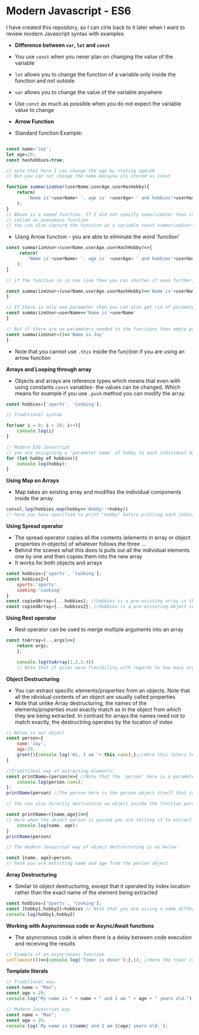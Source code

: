 # Modern Javascript - ES6

I have created this repository, so I can cirle back to it later when I want to review modern Javascript syntax with examples

- **Difference between `var`, `let` and `const`**

- You use `const` when you never plan on changing the value of the variable
- `let` allows you to change the function of a variable only inside the function and not outside
- `var` allows you to change the value of the variable anywhere
- Use `const` as much as possible when you do not expect the variable value to change


- **Arrow Function**

- Standard function Example:

```Javascript

const name='Jay';
let age=29;
const hashobbies=true;

// note that here I can change the age by stating age=30
// But you can not change the name because its stored as const

function summarizeUser(userName,userAge,userHasHobby){
    return(
        'Name is'+userName+ ', age is' +userAge+ ' and hobbies'+userHasHobby
    );
}
// Above is a named function. If I did not specify sumarizeUser then it would be
// called an anonymous function
// You can also capture the function as a variable const summarizeUser= anomalous function
```
- Uisng Arrow function - you are able to eliminate the word 'function'

```Javascript
const summarizeUser=(userName,userAge,userHashHobby)=>{
     return(
        'Name is'+userName+ ', age is' +userAge+ ' and hobbies'+userHasHobby
    );
}

// if the function in in one line then you can shorten it even further, getting rid of "{}, "return*

const summarizeUser=(userName,userAge,userHashHobby)=>'Name is'+userName+ ', age is' +userAge+ ' and hobbies'+userHasHobby
}

// If there is only one parameter then you can also get rid of parameter brackets()
const summarizeUser=userName=>'Name is'+userName'
}

// But if there are no parameters needed in the functions then empty paranthesis () should be mentioned
const summarizeUser=()=>'Name is Jay'
}

```
- Note that you cannot use `.this` inside the function if you are using an arrow function

**Arrays and Looping through array**
- Objects and arrays are reference types which means that even with using constants `const` variables- the values can be changed. Which means for example if you use `.push` method you can modify the array.


```Javascript
const hobbies=['sports', 'Cooking'];

// Traditional syntax

for(var i = 0; i < 10; i++){
    console.log(i)
}

// Modern ES6 Javascript
// you are assigining a 'parameter name' of hobby to each individual datapoint in the hobbies array
for (let hobby of hobbies){
    console.log(hobby);
}

```

**Using Map on Arrays**
- Map takes an existing array and modifies the individual components inside the array

```Javascript
consol.log(hobbies.map(hobby=>'Hobby:'+hobby))
// here you have specified to print "hobby" before printing each individual hobby
```

**Using Spread operator**
- The spread operator copies all the contents (elements in array or object properties in objects) of whatever follows the three ...
- Behind the scenes what this does is pulls out all the individual elements one by one and then copies them into the new array
- It works for both objects and arrays

```javascript
const hobbies=['sports', 'Cooking'];
const hobbies2={
    sports:'sports'
    cooking:'cooking'
}
const copiedArray=[...hobbies]; //hobbies is a pre-existing array in this case
const copiedArray={...hobbies2}; //hobbies is a pre-exisiting object in this case
```

**Using Rest operator**
- Rest operator can be used to merge multiple arguments into an array

```javascript
const toArray=(...args)=>{
    return args;
    };

    console.log(toArray(1,2,3,4))
    // Note that it gives more flexibility with regards to how many arguments you want to pass into the array
```

**Object Destructuring**
- You can extract specific elements/properties from an objects. Note that all the idividual contents of an object are usually called properties
- Note that unlike Array destructuring, the names of the elements/properties must exactly match as in the object from which they are being extracted. In contrast for arrays the names need not to match exactly, the destructring operates by the location of index

```javascript
// Below is our object
const person={
    name:'Jay',
    age:29,
    greet(){console.log('Hi, I am '+ this.name);};//Here this refers to the person object
}

//Traditional way of extracting elements:
const printName=(person)=>{ //Note that the 'person' here is a parameter not the person object
    console.log(person.name);
};
printName(person) //The person here is the person object itself that is being passed as argument for the parameter

// You can also directly destructure an object inside the function paranthesis

const printName=({name,age})=>{ 
// Here when the object person is passed you are telling it to extract only name and age, which will be stored as variables
    console.log(name, age);
}
printName(person)

// The modern Javascript way of object destructuring is as below:

const {name, age}=person;
// here you are extrcting name and age from the person object
```
**Array Destructuring**
- Similar to object destructuring, except that it operated by index location rather than the exact name of the element being extracted

```javascript
const hobbies=['Sports', 'Cooking'];
const [hobby1,hobby2]=hobbies // Note that you are usiing a name different from sports or cooking
console.log(hobby1,hobby2)
```

**Working with Asyncronous code or Async/Await functions**
- The asyncronous code is when there is a delay between code execution and receiving the results

```javascript 
// Example of an asyncronous function
setTimeout(()=>{console.log('Timer is done!');},1); //Here the timer is set to 1 millisec, 1sec will be 1000

```

**Template literals**

```javascript
// Traditional way:
const name = "Max";
const age = 29;
console.log("My name is " + name + " and I am " + age + " years old.");

// Modern Javascript way
const name = "Max";
const age = 29;
console.log(`My name is ${name} and I am ${age} years old.`);

```